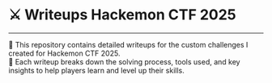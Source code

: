 # ⚔️ Writeups Hackemon CTF 2025

---

📁 This repository contains detailed writeups for the custom challenges I created for Hackemon CTF 2025.  
🧠 Each writeup breaks down the solving process, tools used, and key insights to help players learn and level up their skills.
